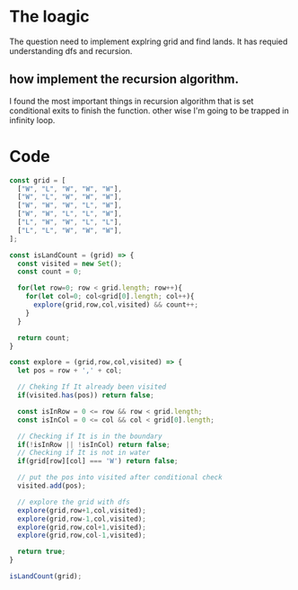 # The loagic

The question need to implement explring grid and find lands.
It has requied understanding dfs and recursion.

## how implement the recursion algorithm.

I found the most important things in recursion algorithm that is set conditional exits to finish the function.
other wise I'm going to be trapped in infinity loop.

# Code

```Javascript
const grid = [
  ["W", "L", "W", "W", "W"],
  ["W", "L", "W", "W", "W"],
  ["W", "W", "W", "L", "W"],
  ["W", "W", "L", "L", "W"],
  ["L", "W", "W", "L", "L"],
  ["L", "L", "W", "W", "W"],
];

const isLandCount = (grid) => {
  const visited = new Set();
  const count = 0;

  for(let row=0; row < grid.length; row++){
    for(let col=0; col<grid[0].length; col++){
      explore(grid,row,col,visited) && count++;
    }
  }

  return count;
}

const explore = (grid,row,col,visited) => {
  let pos = row + ',' + col;

  // Cheking If It already been visited
  if(visited.has(pos)) return false;

  const isInRow = 0 <= row && row < grid.length;
  const isInCol = 0 <= col && col < grid[0].length;

  // Checking if It is in the boundary
  if(!isInRow || !isInCol) return false;
  // Checking if It is not in water
  if(grid[row][col] === 'W') return false;

  // put the pos into visited after conditional check
  visited.add(pos);

  // explore the grid with dfs
  explore(grid,row+1,col,visited);
  explore(grid,row-1,col,visited);
  explore(grid,row,col+1,visited);
  explore(grid,row,col-1,visited);

  return true;
}

isLandCount(grid);

```
